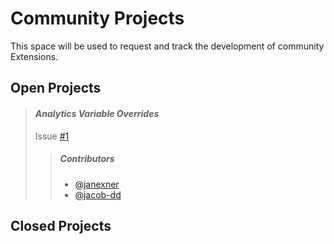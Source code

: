 # Community Projects
This space will be used to request and track the development of community Extensions.

## Open Projects ##

  >#### _Analytics Variable Overrides_ ####
  >Issue [#1]
  >>##### Contributors #####
  >>* [@janexner]
  >>* [@jacob-dd]

## Closed Projects ##


<!-- Add references to contributors -->
[@jacob-dd]:https://github.com/jacob-dd
[@janexner]:https://github.com/janexner
<!-- Add issue link references here -->
[#1]:https://github.com/jacob-dd/Launch-Extension-Community/issues/1
